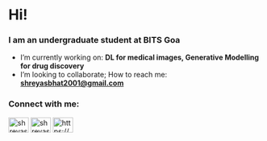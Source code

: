 <h1 align="left">Hi!</h1>
<h3 align="left">I am an undergraduate student at BITS Goa</h3>

- I’m currently working on: **DL for medical images, Generative Modelling for drug discovery**
- I’m looking to collaborate; How to reach me: **shreyasbhat2001@gmail.com**

<h3 align="left">Connect with me:</h3>
<p align="left">
<a href="https://sites.google.com/goa.bits-pilani.ac.in/shreyasbhat/home" target="blank"><img align="center" src="https://cdn.jsdelivr.net/npm/simple-icons@3.0.1/icons/wordpress.svg" alt="shreyasbhat23" height="30" width="40" /></a>
<a href="https://twitter.com/shreyasbhat23" target="blank"><img align="center" src="https://cdn.jsdelivr.net/npm/simple-icons@3.0.1/icons/twitter.svg" alt="shreyasbhat23" height="30" width="40" /></a>
<a href="https://linkedin.com/in/https://www.linkedin.com/in/shreyas-bhat-73a1a451/" target="blank"><img align="center" src="https://cdn.jsdelivr.net/npm/simple-icons@3.0.1/icons/linkedin.svg" alt="https://www.linkedin.com/in/shreyas-bhat-73a1a451/" height="30" width="40" /></a>
</p>

